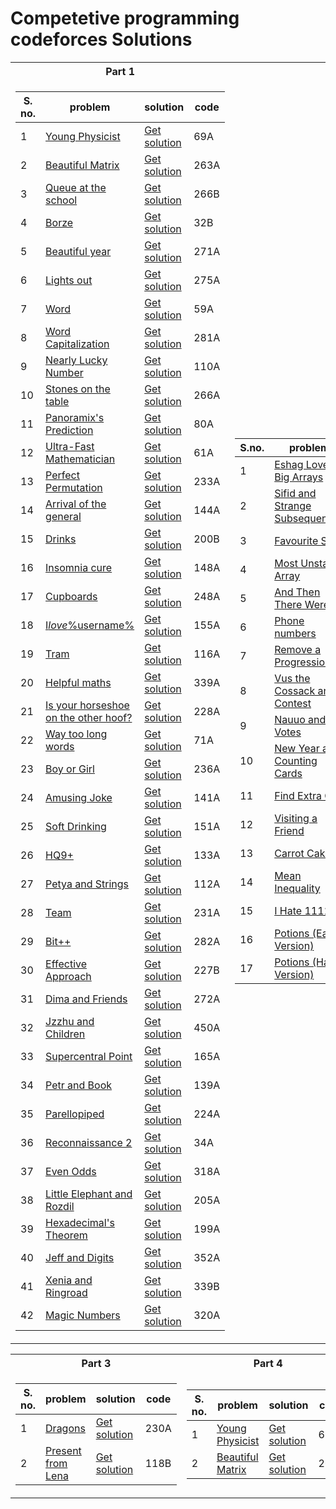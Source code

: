 # Competetive programming codeforces Solutions

<table>
<tr><th>Part 1</th><th>Part 2</th></tr>
<tr><td>

<!-- Solution folder 1 -->

| **S. no.** | **problem**                                                                            | **solution**                                  | **code** |
| ---------- | -------------------------------------------------------------------------------------- | --------------------------------------------- | -------- |
| 1          | [Young Physicist](http://codeforces.com/problemset/problem/69/A)                       | [Get solution](Solutions%20Folder%201/1.cpp)  | 69A      |
| 2          | [Beautiful Matrix](http://codeforces.com/problemset/problem/263/A)                     | [Get solution](Solutions%20Folder%201/2.cpp)  | 263A     |
| 3          | [Queue at the school](http://codeforces.com/problemset/problem/266/B)                  | [Get solution](Solutions%20Folder%201/3.cpp)  | 266B     |
| 4          | [Borze](http://codeforces.com/problemset/problem/32/B)                                 | [Get solution](Solutions%20Folder%201/4.cpp)  | 32B      |
| 5          | [Beautiful year](http://codeforces.com/problemset/problem/271/A)                       | [Get solution](Solutions%20Folder%201/5.cpp)  | 271A     |
| 6          | [Lights out](http://codeforces.com/problemset/problem/275/A)                           | [Get solution](Solutions%20Folder%201/6.cpp)  | 275A     |
| 7          | [Word](http://codeforces.com/problemset/problem/59/A)                                  | [Get solution](Solutions%20Folder%201/7.cpp)  | 59A      |
| 8          | [Word Capitalization](http://codeforces.com/problemset/problem/281/A)                  | [Get solution](Solutions%20Folder%201/8.cpp)  | 281A     |
| 9          | [Nearly Lucky Number](http://codeforces.com/problemset/problem/110/A)                  | [Get solution](Solutions%20Folder%201/9.cpp)  | 110A     |
| 10         | [Stones on the table](http://codeforces.com/problemset/problem/266/A)                  | [Get solution](Solutions%20Folder%201/10.cpp) | 266A     |
| 11         | [Panoramix's Prediction](http://codeforces.com/problemset/problem/80/A)                | [Get solution](Solutions%20Folder%201/11.cpp) | 80A      |
| 12         | [Ultra-Fast Mathematician](http://codeforces.com/problemset/problem/61/A)              | [Get solution](Solutions%20Folder%201/12.cpp) | 61A      |
| 13         | [Perfect Permutation](http://codeforces.com/problemset/problem/233/A)                  | [Get solution](Solutions%20Folder%201/13.cpp) | 233A     |
| 14         | [Arrival of the general](http://codeforces.com/problemset/problem/144/A)               | [Get solution](Solutions%20Folder%201/14.cpp) | 144A     |
| 15         | [Drinks](http://codeforces.com/problemset/problem/200/B)                               | [Get solution](Solutions%20Folder%201/15.cpp) | 200B     |
| 16         | [Insomnia cure](http://codeforces.com/problemset/problem/148/A)                        | [Get solution](Solutions%20Folder%201/16.cpp) | 148A     |
| 17         | [Cupboards](http://codeforces.com/problemset/problem/248/A)                            | [Get solution](Solutions%20Folder%201/17.cpp) | 248A     |
| 18         | [I*love*\%username\%](http://codeforces.com/problemset/problem/155/A)                  | [Get solution](Solutions%20Folder%201/18.cpp) | 155A     |
| 19         | [Tram](http://codeforces.com/problemset/problem/116/A)                                 | [Get solution](Solutions%20Folder%201/19.cpp) | 116A     |
| 20         | [Helpful maths](http://codeforces.com/problemset/problem/339/A)                        | [Get solution](Solutions%20Folder%201/20.cpp) | 339A     |
| 21         | [Is your horseshoe on the other hoof?](http://codeforces.com/problemset/problem/228/A) | [Get solution](Solutions%20Folder%201/21.cpp) | 228A     |
| 22         | [Way too long words](http://codeforces.com/problemset/problem/71/A)                    | [Get solution](Solutions%20Folder%201/22.cpp) | 71A      |
| 23         | [Boy or Girl](http://codeforces.com/problemset/problem/236/A)                          | [Get solution](Solutions%20Folder%201/23.cpp) | 236A     |
| 24         | [Amusing Joke](http://codeforces.com/problemset/problem/141/A)                         | [Get solution](Solutions%20Folder%201/24.cpp) | 141A     |
| 25         | [Soft Drinking](http://codeforces.com/problemset/problem/151/A)                        | [Get solution](Solutions%20Folder%201/25.cpp) | 151A     |
| 26         | [HQ9+](http://codeforces.com/problemset/problem/133/A)                                 | [Get solution](Solutions%20Folder%201/26.cpp) | 133A     |
| 27         | [Petya and Strings](http://codeforces.com/problemset/problem/112/A)                    | [Get solution](Solutions%20Folder%201/27.cpp) | 112A     |
| 28         | [Team](http://codeforces.com/problemset/problem/231/A)                                 | [Get solution](Solutions%20Folder%201/28.cpp) | 231A     |
| 29         | [Bit++](http://codeforces.com/problemset/problem/282/A)                                | [Get solution](Solutions%20Folder%201/29.cpp) | 282A     |
| 30         | [Effective Approach](http://codeforces.com/problemset/problem/227/B)                   | [Get solution](Solutions%20Folder%201/30.cpp) | 227B     |
| 31         | [Dima and Friends](http://codeforces.com/problemset/problem/272/A)                     | [Get solution](Solutions%20Folder%201/31.cpp) | 272A     |
| 32         | [Jzzhu and Children](http://codeforces.com/problemset/problem/450/A)                   | [Get solution](Solutions%20Folder%201/32.cpp) | 450A     |
| 33         | [Supercentral Point](http://codeforces.com/problemset/problem/165/A)                   | [Get solution](Solutions%20Folder%201/33.cpp) | 165A     |
| 34         | [Petr and Book](http://codeforces.com/problemset/problem/139/A)                        | [Get solution](Solutions%20Folder%201/34.cpp) | 139A     |
| 35         | [Parellopiped](http://codeforces.com/problemset/problem/224/A)                         | [Get solution](Solutions%20Folder%201/35.cpp) | 224A     |
| 36         | [Reconnaissance 2](http://codeforces.com/problemset/problem/34/A)                      | [Get solution](Solutions%20Folder%201/36.cpp) | 34A      |
| 37         | [Even Odds](http://codeforces.com/problemset/problem/318/A)                            | [Get solution](Solutions%20Folder%201/37.cpp) | 318A     |
| 38         | [Little Elephant and Rozdil](http://codeforces.com/problemset/problem/205/A)           | [Get solution](Solutions%20Folder%201/38.cpp) | 205A     |
| 39         | [Hexadecimal's Theorem](http://codeforces.com/problemset/problem/199/A)                | [Get solution](Solutions%20Folder%201/39.cpp) | 199A     |
| 40         | [Jeff and Digits](http://codeforces.com/problemset/problem/352/A)                      | [Get solution](Solutions%20Folder%201/40.cpp) | 352A     |
| 41         | [Xenia and Ringroad](http://codeforces.com/problemset/problem/339/B)                   | [Get solution](Solutions%20Folder%201/41.cpp) | 339B     |
| 42         | [Magic Numbers](http://codeforces.com/problemset/problem/320/A)                        | [Get solution](Solutions%20Folder%201/42.cpp) | 320A     |

<!-- Solution folder 1 end -->

 </td><td>

<!-- Solution folder 2 -->

| **S.no.** | **problem**                             | **solution**                                                            | **code** |
| --------- | --------------------------------------- | ----------------------------------------------------------------------- | -------- |
| 1         | [Eshag Loves Big Arrays][1529a]         | [Get solution](solutions_folder_2/A_Eshag_Loves_Big_Arrays.cpp)         | 1529A    |
| 2         | [Sifid and Strange Subsequences][1529b] | [Get solution](solutions_folder_2/B_Sifid_and_Strange_Subsequences.cpp) | 1529B    |
| 3         | [Favourite Sum][102767a]                | [Get solution](solutions_folder_2/A_Favourite_Sum.cpp)                  | 102767A  |
| 4         | [Most Unstable Array][1353a]            | [Get solution](solutions_folder_2/A_Most_Unstable_Array.cpp)            | 1353A    |
| 5         | [And Then There Were K][1527a]          | [Get solution](solutions_folder_2/A_And_Then_There_Were_K.cpp)          | 1527A    |
| 6         | [Phone numbers][25b]                    | [Get solution](solutions_folder_2/B_Phone_numbers.cpp)                  | 25B      |
| 7         | [Remove a Progression][1194a]           | [Get solution](solutions_folder_2/A_Remove_a_Progression.cpp)           | 1194A    |
| 8         | [Vus the Cossack and a Contest][1186a]  | [Get solution](solutions_folder_2/A_Vus_the_Cossack_and_a_Contest.cpp)  | 1186A    |
| 9         | [Nauuo and Votes][1173a]                | [Get solution](solutions_folder_2/A_Nauuo_and_Votes.cpp)                | 1173A    |
| 10        | [New Year and Counting Cards][908a]     | [Get solution](solutions_folder_2/A_New_Year_and_Counting_Cards.cpp)    | 908A     |
| 11        | [Find Extra One][900a]                  | [Get solution](solutions_folder_2/A_Find_Extra_One.cpp)                 | 900A     |
| 12        | [Visiting a Friend][902a]               | [Get solution](solutions_folder_2/A_Visiting_a_Friend.cpp)              | 902A     |
| 13        | [Carrot Cakes][799a]                    | [Get solution](solutions_folder_2/A_Carrot_Cakes.cpp)                   | 799A     |
| 14        | [Mean Inequality][1526a]                | [Get solution](solutions_folder_2/A_Mean_Inequality.cpp)             | 1526a    |
| 15        | [I Hate 1111][1526b]                    | [Get solution](solutions_folder_2/B_I_Hate_1111.cpp)                 | 1526b    |
| 16        | [Potions (Easy Version)][1526c1]        | [Get solution](solutions_folder_2/C1_Potions_Easy_Version_.cpp)      | 1526c1   |
| 17        | [Potions (Hard Version)][1526c2]        | [Get solution](solutions_folder_2/C2_Potions_Hard_Version_.cpp)      | 1526c2   |

<!-- Solution folder 2 end -->

 </td></tr> 
 </table>

<table>
<tr><th>Part 3</th>  <th>Part 4</th></tr>
<tr><td>

<!-- Solution folder 3 -->

| **S. no.** | **problem**                                                          | **solution**                                     | **code** |
| ---------- | -------------------------------------------------------------------- | ------------------------------------------------ | -------- |
| 1          | [Dragons](https://codeforces.com/problemset/problem/230/A)           | [Get solution](Solutions%20Folder%203/230-A.cpp) | 230A     |
| 2          | [Present from Lena](https://codeforces.com/problemset/problem/118/B) | [Get solution](Solutions%20Folder%203/118-B.cpp) | 118B     |

<!-- Solution folder 3 end -->

 </td><td>

<!-- Solution folder 4 -->

| **S. no.** | **problem**                                                        | **solution**                                 | **code** |
| ---------- | ------------------------------------------------------------------ | -------------------------------------------- | -------- |
| 1          | [Young Physicist](http://codeforces.com/problemset/problem/69/A)   | [Get solution](Solutions%20Folder%201/1.cpp) | 69A      |
| 2          | [Beautiful Matrix](http://codeforces.com/problemset/problem/263/A) | [Get solution](Solutions%20Folder%201/2.cpp) | 263A     |

<!-- Solution folder 4 end -->

 </td></tr> </table>
 


<!----- Links for problems in solution folder 2 ----->

[1529a]: https://codeforces.com/contest/1529/problem/A
[1529b]: https://codeforces.com/contest/1529/problem/B
[102767a]: https://codeforces.com/gym/102767/problem/A
[1353a]: https://codeforces.com/contest/1353/problem/A
[1527a]: https://codeforces.com/contest/1527/problem/A
[25b]: https://codeforces.com/problemset/problem/25/B
[1194a]: https://codeforces.com/contest/1194/problem/A
[1186a]: https://codeforces.com/contest/1186/problem/A
[1173a]: https://codeforces.com/contest/1173/problem/A
[908a]: https://codeforces.com/contest/908/problem/A
[900a]: https://codeforces.com/contest/900/problem/A
[902a]: https://codeforces.com/contest/902/problem/A
[799a]: https://codeforces.com/contest/799/problem/A
[1526a]: https://codeforces.com/contest/1526/problem/A
[1526b]: https://codeforces.com/contest/1526/problem/B
[1526c1]: https://codeforces.com/contest/1526/problem/C1
[1526c2]: https://codeforces.com/contest/1526/problem/C2

<!-- Links for problems in solution folder 2 end-->

